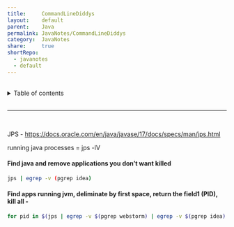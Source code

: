 ```yaml
---
title:     CommandLineDiddys          
layout:    default          
parent:    Java          
permalink: JavaNotes/CommandLineDiddys          
category:  JavaNotes          
share:     true          
shortRepo:        
  - javanotes        
  - default          
---
```



<br/>        

<details markdown="block">              
<summary>              
Table of contents              
</summary>              
{: .text-delta }              
1. TOC              
{:toc}              
</details>              

<br/>              

***              

<br/>              

JPS - https://docs.oracle.com/en/java/javase/17/docs/specs/man/jps.html

running java processes = jps -lV

#### Find java and remove applications you don’t want killed

```bash        
jps | egrep -v (pgrep idea)        
```        

#### Find apps running jvm, deliminate by first space, return the field1 (PID), kill all -

```bash        
for pid in $(jps | egrep -v $(pgrep webstorm) | egrep -v $(pgrep idea)| egrep -v $(pgrep jps) | cut -d' ' -f1); do kill -9 $pid; done        
```